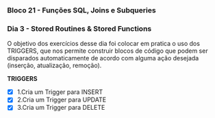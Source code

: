 ### Bloco 21 - Funções SQL, Joins e Subqueries
### Dia 3 - Stored Routines & Stored Functions

O objetivo dos exercícios desse dia foi colocar em pratica o uso dos TRIGGERS, que nos permite construir blocos de código que podem ser disparados automaticamente de acordo com alguma ação desejada (inserção, atualização, remoção).

**TRIGGERS**

- [x] 1.Cria um Trigger para INSERT
- [x] 2.Cria um Trigger para UPDATE
- [x] 3.Cria um Trigger para DELETE
